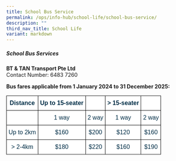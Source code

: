 ```yaml
---
title: School Bus Service
permalink: /ops/info-hub/school-life/school-bus-service/
description: ""
third_nav_title: School Life
variant: markdown
---
```

##### **School Bus Services**

**BT &amp; TAN Transport Pte Ltd<br>**
Contact Number: 6483 7260

**Bus fares applicable from 1 January 2024 to 31 December 2025:**<br>

<style type="text/css">
.tg  {border-collapse:collapse;border-spacing:0;}
.tg td{border-color:black;border-style:solid;border-width:1px;font-family:Arial, sans-serif;font-size:16px;
  overflow:hidden;padding:10px 5px;word-break:normal;}
.tg th{border-color:black;border-style:solid;border-width:1px;font-family:Arial, sans-serif;font-size:16px;
  font-weight:normal;overflow:hidden;padding:10px 5px;word-break:normal;}
.tg .tg-h1v5{background-color:#FFF;color:#002D46;font-weight:bold;text-align:center;vertical-align:top}
.tg .tg-ilyo{background-color:#FFF;color:#002D46;text-align:center;vertical-align:top}
.tg .tg-67ya{background-color:#FFF;color:#002D46;text-align:center;vertical-align:top}
</style>
<table class="tg">
<thead>
  <tr>
    <th class="tg-h1v5">Distance<br></th>
    <th class="tg-h1v5"><span style="background-color:initial">Up to 15-seater</span></th>
    <th class="tg-h1v5"><span style="background-color:initial"></span></th>
    <th class="tg-h1v5"><span style="background-color:initial">&gt; 15-seater</span></th>
    <th class="tg-h1v5"><br></th>
  </tr>
</thead>
<tbody>
  <tr>
    <td class="tg-67ya"><br></td>
    <td class="tg-67ya">1 way<br></td>
    <td class="tg-67ya">2 way<br></td>
		<td class="tg-67ya">1 way<br></td>
		<td class="tg-67ya">2 way<br></td>
	</tr>
  <tr>
    <td class="tg-67ya">Up to 2km<br></td>
    <td class="tg-67ya">$160<br></td>
    <td class="tg-67ya">$200<br></td>
    <td class="tg-67ya">$120<br></td>
    <td class="tg-67ya">$160<br></td>
  </tr>
  <tr>
    <td class="tg-67ya">&gt; 2-4km<br></td>
    <td class="tg-67ya">$180<br></td>
    <td class="tg-67ya">$220<br></td>
    <td class="tg-67ya">$160<br></td>
    <td class="tg-67ya">$190<br></td>
  </tr>
  <tr>
</tr></tbody>
</table>